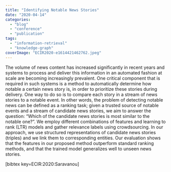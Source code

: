 ```yaml
---
title: "Identifying Notable News Stories"
date: "2020-04-14"
categories: 
  - "blog"
  - "conference"
  - "publication"
tags: 
  - "information-retrieval"
  - "knowledge-graph"
coverImage: "ECIR2020-e1614421462762.jpeg"
---
```


The volume of news content has increased significantly in recent years and systems to process and deliver this information in an automated fashion at scale are becoming increasingly prevalent. One critical component that is required in such systems is a method to automatically determine how notable a certain news story is, in order to prioritize these stories during delivery. One way to do so is to compare each story in a stream of news stories to a notable event. In other words, the problem of detecting notable news can be defined as a ranking task; given a trusted source of notable events and a stream of candidate news stories, we aim to answer the question: “Which of the candidate news stories is most similar to the notable one?”. We employ different combinations of features and learning to rank (LTR) models and gather relevance labels using crowdsourcing. In our approach, we use structured representations of candidate news stories (triples) and we link them to corresponding entities. Our evaluation shows that the features in our proposed method outperform standard ranking methods, and that the trained model generalizes well to unseen news stories.

\[bibtex key=ECIR:2020:Saravanou\]
